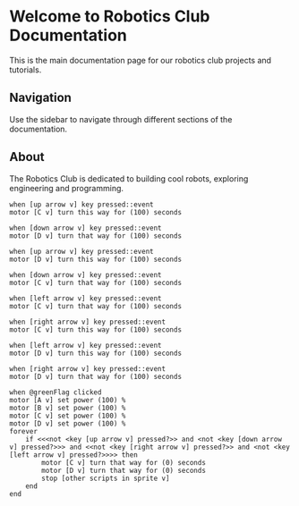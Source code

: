 # Welcome to Robotics Club Documentation

This is the main documentation page for our robotics club projects and
tutorials.

## Navigation

Use the sidebar to navigate through different sections of the documentation.

## About

The Robotics Club is dedicated to building cool robots, exploring engineering
and programming.

```scratch
when [up arrow v] key pressed::event
motor [C v] turn this way for (100) seconds

when [down arrow v] key pressed::event
motor [D v] turn that way for (100) seconds

when [up arrow v] key pressed::event
motor [D v] turn this way for (100) seconds

when [down arrow v] key pressed::event
motor [C v] turn that way for (100) seconds

when [left arrow v] key pressed::event
motor [C v] turn that way for (100) seconds

when [right arrow v] key pressed::event
motor [C v] turn this way for (100) seconds

when [left arrow v] key pressed::event
motor [D v] turn this way for (100) seconds

when [right arrow v] key pressed::event
motor [D v] turn that way for (100) seconds
```

```scratch
when @greenFlag clicked
motor [A v] set power (100) %
motor [B v] set power (100) %
motor [C v] set power (100) %
motor [D v] set power (100) %
forever
    if <<<not <key [up arrow v] pressed?>> and <not <key [down arrow v] pressed?>>> and <<not <key [right arrow v] pressed?>> and <not <key [left arrow v] pressed?>>>> then
        motor [C v] turn that way for (0) seconds
        motor [D v] turn that way for (0) seconds
        stop [other scripts in sprite v]
    end
end
```
